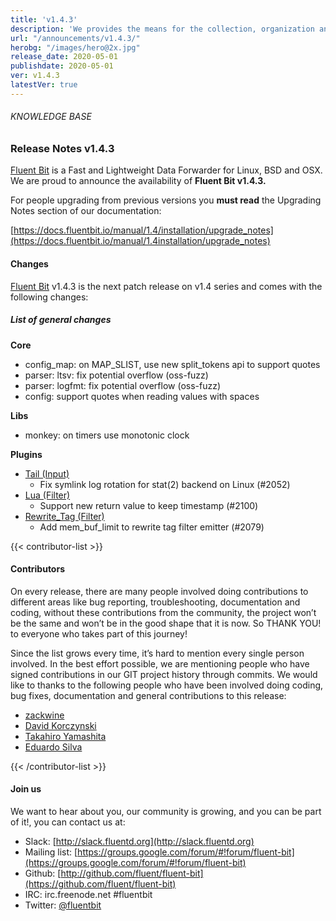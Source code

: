 ```yaml
---
title: 'v1.4.3'
description: 'We provides the means for the collection, organization and computerized retrieval of knowledge and Lightweight Data Forwarder for Linux, BSD and OSX. We are proud to announce the availability of Fluent Bit v1.4.3.'
url: "/announcements/v1.4.3/"
herobg: "/images/hero@2x.jpg"
release_date: 2020-05-01
publishdate: 2020-05-01
ver: v1.4.3
latestVer: true
---
```



###### KNOWLEDGE BASE

### Release Notes v1.4.3

[Fluent Bit](https://fluentbit.io/) is a Fast and Lightweight Data Forwarder for Linux, BSD and OSX. We are proud to announce the availability of **Fluent Bit v1.4.3.**

For people upgrading from previous versions you **must read** the Upgrading Notes section of our documentation:

[https://docs.fluentbit.io/manual/1.4/installation/upgrade_notes](https://docs.fluentbit.io/manual/1.4installation/upgrade_notes)

#### Changes

[Fluent Bit](https://fluentbit.io) v1.4.3 is the next patch release on v1.4 series and comes with the following changes:

##### List of general changes


**Core**

* config_map: on MAP_SLIST, use new split_tokens api to support quotes
* parser: ltsv: fix potential overflow (oss-fuzz)
* parser: logfmt: fix potential overflow (oss-fuzz)
* config: support quotes when reading values with spaces


**Libs**

* monkey: on timers use monotonic clock



**Plugins**

* [Tail (Input)](https://docs.fluentbit.io/manual/1.4/pipeline/inputs/tail/)
  * Fix symlink log rotation for stat(2) backend on Linux (#2052)
* [Lua (Filter)](https://docs.fluentbit.io/manual/1.4/pipeline/filters/lua/)
  * Support new return value to keep timestamp (#2100)
* [Rewrite_Tag (Filter)](https://docs.fluentbit.io/manual/1.4/pipeline/filters/rewrite_tag/)
  * Add mem_buf_limit to rewrite tag filter emitter (#2079)


{{< contributor-list >}}

#### Contributors

On every release, there are many people involved doing contributions to different areas like bug reporting, troubleshooting, documentation and coding, without these contributions from the community, the project won’t be the same and won’t be in the good shape that it is now. So THANK YOU! to everyone who takes part of this journey!

Since the list grows every time, it’s hard to mention every single person involved. In the best effort possible, we are mentioning people who have signed contributions in our GIT project history through commits. We would like to thanks to the following people who have been involved doing coding, bug fixes, documentation and general contributions to this release:


* [zackwine](https://github.com/zackwine)
* [David Korczynski](https://github.com/DavidKorczynski)
* [Takahiro Yamashita](https://github.com/nokute78)
* [Eduardo Silva](https://github.com/edsiper)

{{< /contributor-list >}}

#### Join us

We want to hear about you, our community is growing, and you can be part of it!, you can contact us at:

* Slack: [http://slack.fluentd.org](http://slack.fluentd.org)
* Mailing list: [https://groups.google.com/forum/#!forum/fluent-bit](https://groups.google.com/forum/#!forum/fluent-bit)
* Github: [http://github.com/fluent/fluent-bit](https://github.com/fluent/fluent-bit)
* IRC: irc.freenode.net #fluentbit
* Twitter: [@fluentbit](https://twitter.com/fluentbit)